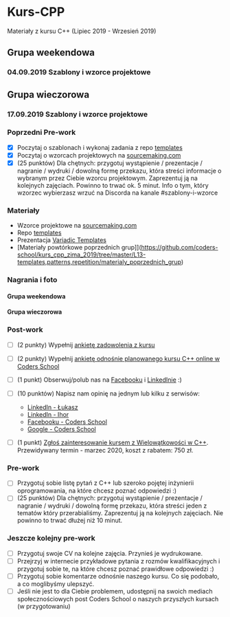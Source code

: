 # Kurs-CPP

Materiały z kursu C++ (Lipiec 2019 - Wrzesień 2019)

## Grupa weekendowa

### 04.09.2019 Szablony i wzorce projektowe

## Grupa wieczorowa

### 17.09.2019 Szablony i wzorce projektowe

### Poprzedni Pre-work

- [x] Poczytaj o szablonach i wykonaj zadania z repo [templates](https://github.com/ziobron/templates)
- [x] Poczytaj o wzorcach projektowych na [sourcemaking.com](https://sourcemaking.com/design_patterns)
- [x] (25 punktów) Dla chętnych: przygotuj wystąpienie / prezentacje / nagranie / wydruki / dowolną formę przekazu, która streści informacje o wybranym przez Ciebie wzorcu projektowym. Zaprezentuj ją na kolejnych zajęciach. Powinno to trwać ok. 5 minut. Info o tym, który wzorzec wybierzasz wrzuć na Discorda na kanale #szablony-i-wzorce

### Materiały

- Wzorce projektowe na [sourcemaking.com](https://sourcemaking.com/design_patterns)
- Repo [templates](https://github.com/ziobron/templates)
- Prezentacja [Variadic Templates](variadic_templates.pdf)
- [Materiały powtórkowe poprzednich grup]](https://github.com/coders-school/kurs_cpp_zima_2019/tree/master/L13-templates,patterns,repetition/materialy_poprzednich_grup)

### Nagrania i foto

#### Grupa weekendowa
  
#### Grupa wieczorowa

### Post-work

- [ ] (2 punkty) Wypełnij [ankietę zadowolenia z kursu](https://forms.gle/FaXBgSZBSwbNjyo9A)
- [ ] (2 punkty) Wypełnij [ankietę odnośnie planowanego kursu C++ online w Coders School](https://forms.gle/FKbeyYZhA2tiUBoN8)
- [ ] (1 punkt) Obserwuj/polub nas na [Facebooku](https://www.facebook.com/szkola.coders.school) i [LinkedInie](https://www.linkedin.com/company/coders-school/) :)
- [ ] (10 punktów) Napisz nam opinię na jednym lub kilku z serwisów:

    - [LinkedIn - Łukasz](https://www.linkedin.com/in/lukaszziobron)
    - [LinkedIn - Ihor](https://www.linkedin.com/in/ihor-rudynskyi-86a81b172/)
    - [Facebooku - Coders School](https://www.facebook.com/szkola.coders.school)
    - [Google - Coders School](https://www.google.pl/maps/place/Coders.school/@50.7742468,8.0424075,5z/data=!3m1!4b1!4m5!3m4!1s0x470fc20ffeb98a75:0x9c523147244dbb99!8m2!3d51.1049959!4d17.0086049)

- [ ] (1 punkt) [Zgłoś zainteresowanie kursem z Wielowątkowości w C++](https://coders.school/mini-kursy-cpp/#zainteresowanie). Przewidywany termin - marzec 2020, koszt z rabatem: 750 zł.

### Pre-work

- [ ] Przygotuj sobie listę pytań z C++ lub szeroko pojętej inżynierii oprogramowania, na które chcesz poznać odpowiedzi :)
- [ ] (25 punktów) Dla chętnych: przygotuj wystąpienie / prezentacje / nagranie / wydruki / dowolną formę przekazu, która streści jeden z tematów który przerabialiśmy. Zaprezentuj ją na kolejnych zajęciach. Nie powinno to trwać dłużej niż 10 minut.

### Jeszcze kolejny pre-work

- [ ] Przygotuj swoje CV na kolejne zajęcia. Przynieś je wydrukowane.
- [ ] Przejrzyj w internecie przykładowe pytania z rozmów kwalifikacyjnych i przygotuj sobie te, na które chcesz poznać prawidłowe odpowiedzi :)
- [ ] Przygotuj sobie komentarze odnośnie naszego kursu. Co się podobało, a co moglibyśmy ulepszyć.
- [ ] Jeśli nie jest to dla Ciebie problemem, udostępnij na swoich mediach społecznościowych post Coders School o naszych przyszłych kursach (w przygotowaniu)
